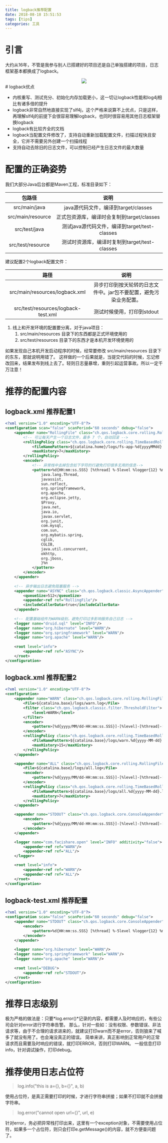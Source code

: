 ```yaml
---
title: logback推荐配置
date: 2018-08-18 15:51:53
tags: [tips]
categories: 工具
---
```


# 引言

大约从16年，不管是我参与别人已搭建好的项目还是自己单独搭建的项目，日志框架基本都换成了logback。

<div align=center><img src="../../../../images/2018-8/logback.jpg" algin="center"/></div><!-- more -->
# logback优点

- 内核重写、测试充分、初始化内存加载更小，这一切让logback性能和log4j相比有诸多倍的提升
- logback非常自然地直接实现了slf4j，这个严格来说算不上优点，只是这样，再理解slf4j的前提下会很容易理解logback，也同时很容易用其他日志框架替换logback
- logback有比较齐全的文档
- logback当配置文件修改了，支持自动重新加载配置文件，扫描过程快且安全，它并不需要另外创建一个扫描线程
- 支持自动去除旧的日志文件，可以控制已经产生日志文件的最大数量

# 配置的正确姿势

我们大部分Java后台都是Maven工程，标准目录如下：

|      包路径       |                     说明                      |
| :---------------: | :-------------------------------------------: |
|   src/main/java   |     java源代码文件，编译到target/classes      |
| src/main/resource |  正式包资源库，编译时会复制到target/classes   |
|   src/test/java   | 测试java源代码文件，编译到target/test-classes |
| src/test/resource | 测试时资源库，编译时复制到target/test-classes |

建议配置2个logback配置文件：

|                路径                 |                             说明                             |
| :---------------------------------: | :----------------------------------------------------------: |
|   src/main/resources/logback.xml    | 异步打印到按天轮转的日志文件中。jar包不要配置，避免污染业务配置。 |
| src/test/resources/logback-test.xml |                  测试时候使用，打印到stdout                  |

1. 线上和开发环境的配置要分离，对于java项目：
   1. src/main/resources 目录下的东西都是正式环境使用的
   2. src/test/resources 目录下的东西才是本机开发环境使用的

如果发现自己本机开发启动程序的时候，经常要修改 src/main/resources 目录下的东东，那就说明用错了。
这样做的一个后果就是，当提交代码的时候，忘记修改回来，结果发布到线上去了。轻则日志量暴增，重则引起运营事故。所以一定千万注意！

# 推荐的配置内容

## logback.xml 推荐配置1

```xml
<?xml version="1.0" encoding="UTF-8"?>
<configuration scan="false" scanPeriod="60 seconds" debug="false">
    <appender name="RollingFile" class="ch.qos.logback.core.rolling.RollingFileAppender">
        <!-- 可让每天产生一个日志文件，最多 7 个，自动回滚 -->
        <rollingPolicy class="ch.qos.logback.core.rolling.TimeBasedRollingPolicy">
            <fileNamePattern>${catalina.home}/logs/fs-app-%d{yyyyMMdd}.log.zip</fileNamePattern>
            <maxHistory>7</maxHistory>
        </rollingPolicy>
        <encoder>
            <!-- 异常栈中去掉包含如下字符的行避免打印很多无用的信息-->
            <pattern>%d{HH:mm:ss.SSS} [%thread] %-5level %logger{12} %msg%rEx{full,
                java.lang.Thread,
                javassist,
                sun.reflect,
                org.springframework,
                org.apache,
                org.eclipse.jetty,
                $Proxy,
                java.net,
                java.io,
                javax.servlet,
                org.junit,
                com.mysql,
                com.sun,
                org.mybatis.spring,
                cglib,
                CGLIB,
                java.util.concurrent,
                okhttp,
                org.jboss,
                }%n
            </pattern>
        </encoder>
    </appender>
 
    <!-- 异步输出日志避免阻塞服务 -->
    <appender name="ASYNC" class="ch.qos.logback.classic.AsyncAppender">
        <queueSize>512</queueSize>
        <appender-ref ref="RollingFile"/>
      	<includeCallerData>true</includeCallerData>
    </appender>
 
    <!-- 配置基础组件为WARN级别，避免打印过多影响服务自己日志 -->
    <logger name="druid.sql" level="INFO"/>
    <logger name="org.hibernate" level="WARN"/>
    <logger name="org.springframework" level="WARN"/>
    <logger name="org.apache" level="WARN"/>
 
    <root level="info">
        <appender-ref ref="ASYNC"/>
    </root>
</configuration>
```

## logback.xml 推荐配置2

```xml
<?xml version="1.0" encoding="UTF-8"?>
<configuration>
    <appender name="WARN" class="ch.qos.logback.core.rolling.RollingFileAppender">
        <File>${catalina.base}/logs/warn.log</File>
        <filter class="ch.qos.logback.classic.filter.ThresholdFilter">
            <level>WARN</level>
        </filter>
        <encoder>
            <pattern>[%d{yyyy/MM/dd-HH:mm:ss.SSS}]-[%level]-[%thread]-[%class:%line]- %msg%n</pattern>
        </encoder>
        <rollingPolicy class="ch.qos.logback.core.rolling.TimeBasedRollingPolicy">
            <FileNamePattern>${catalina.base}/logs/warn.%d{yyyy-MM-dd}.log.zip</FileNamePattern>
            <maxHistory>15</maxHistory>
        </rollingPolicy>
    </appender>

    <appender name="ALL" class="ch.qos.logback.core.rolling.RollingFileAppender">
        <File>${catalina.base}/logs/all.log</File>
        <encoder>
            <pattern>[%d{yyyy/MM/dd-HH:mm:ss.SSS}]-[%level]-[%thread]-[%class:%line]- %msg%n</pattern>
        </encoder>
        <rollingPolicy class="ch.qos.logback.core.rolling.TimeBasedRollingPolicy">
            <FileNamePattern>${catalina.base}/logs/all.%d{yyyy-MM-dd}.log.zip</FileNamePattern>
            <maxHistory>7</maxHistory>
        </rollingPolicy>
    </appender>

    <appender name="STDOUT" class="ch.qos.logback.core.ConsoleAppender">
        <encoder>
            <pattern>[%d{yyyy/MM/dd-HH:mm:ss.SSS}]-[%level]-[%thread]-[%class:%line]- %msg%n</pattern>
        </encoder>
    </appender>

    <logger name="com.facishare.open" level="INFO" additivity="false">
        <appender-ref ref="WARN"/>
        <appender-ref ref="ALL"/>
    </logger>

    <root level="info">
        <appender-ref ref="WARN"/>
        <appender-ref ref="ALL"/>
    </root>
</configuration>
```

## logback-test.xml 推荐配置

```xml
<?xml version="1.0" encoding="UTF-8"?>
<configuration scan="false" scanPeriod="60 seconds" debug="false">
    <appender name="STDOUT" class="ch.qos.logback.core.ConsoleAppender">
        <encoder>
            <pattern>%d{HH:mm:ss.SSS} [%thread] %-5level %logger{12} %msg%n</pattern>
        </encoder>
    </appender>
 
    <logger name="org.hibernate" level="WARN"/>
    <logger name="org.springframework" level="WARN"/>
    <logger name="org.apache" level="WARN"/>
 
    <root level="DEBUG">
        <appender-ref ref="STDOUT"/>
    </root>
</configuration>
```

# 推荐日志级别

极为严格的做法是：只要*log.error()*记录的内容，都需要人及时响应的，有些公司会针对error进行字符串告警。
那么，针对一些如：没有权限、参数错误、非法请求等，由于不合理的请求进来的，就建议打印warn而不是error，否则狼来了喊多了就没有用了。也会淹没真正的错误。
简单来讲，真正影响到正常用户的正常请求而且需要及时响应的错误，就打印ERROR，否则打印WARN。
一般信息打印info，针对调试操作，打印debug。

# 推荐使用日志占位符

> log.info("this is a={}, b={}", a, b)

使用占位符，是真正需要打印的时候，才进行字符串拼接；如果不打印就不会拼接字符串。

> log.error("cannot open url={}", url, e)

针对error，务必把异常栈打印出来，这里有一个exception对象，不需要使用占位符，如果多一个占位符，则只会打印e.getMessage()的内容，就不方便查问题了。 